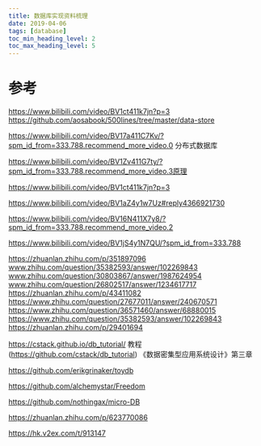 ```yaml
---
title: 数据库实现资料梳理
date: 2019-04-06
tags: [database]
toc_min_heading_level: 2
toc_max_heading_level: 5
---
```


# 参考

https://www.bilibili.com/video/BV1ct411k7jn?p=3
https://github.com/aosabook/500lines/tree/master/data-store

https://www.bilibili.com/video/BV17a411C7Kv/?spm_id_from=333.788.recommend_more_video.0 分布式数据库

https://www.bilibili.com/video/BV1Zv411G7ty/?spm_id_from=333.788.recommend_more_video.3原理

https://www.bilibili.com/video/BV1ct411k7jn?p=3

https://www.bilibili.com/video/BV1aZ4y1w7Uz#reply4366921730

https://www.bilibili.com/video/BV16N411X7y8/?spm_id_from=333.788.recommend_more_video.2

https://www.bilibili.com/video/BV1jS4y1N7QU/?spm_id_from=333.788

https://zhuanlan.zhihu.com/p/351897096
www.zhihu.com/question/35382593/answer/102269843
www.zhihu.com/question/30803867/answer/1987624954
www.zhihu.com/question/26802517/answer/1234617717
https://zhuanlan.zhihu.com/p/43411082
https://www.zhihu.com/question/27677011/answer/240670571
https://www.zhihu.com/question/36571460/answer/68880015
https://www.zhihu.com/question/35382593/answer/102269843
https://zhuanlan.zhihu.com/p/29401694

https://cstack.github.io/db_tutorial/ 教程 (https://github.com/cstack/db_tutorial)
《数据密集型应用系统设计》第三章

https://github.com/erikgrinaker/toydb

https://github.com/alchemystar/Freedom

https://github.com/nothingax/micro-DB

https://zhuanlan.zhihu.com/p/623770086

https://hk.v2ex.com/t/913147